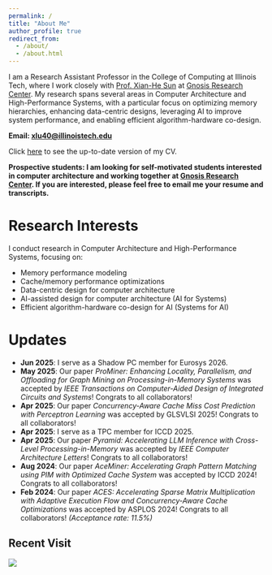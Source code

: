 ```yaml
---
permalink: /
title: "About Me"
author_profile: true
redirect_from:
  - /about/
  - /about.html
---
```


I am a Research Assistant Professor in the College of Computing at Illinois Tech, where I work closely with [Prof. Xian-He Sun](http://www.cs.iit.edu/~scs/sun/biography.html) at [Gnosis Research Center](https://grc.iit.edu/). My research spans several areas in Computer Architecture and High-Performance Systems, with a particular focus on optimizing memory hierarchies, enhancing data-centric designs, leveraging AI to improve system performance, and enabling efficient algorithm-hardware co-design.

<b>Email: xlu40@illinoistech.edu</b>

Click [here](../cv) to see the up-to-date version of my CV.

<b>Prospective students: I am looking for self-motivated students interested in computer architecture and working together at [Gnosis Research Center](https://grc.iit.edu/). If you are interested, please feel free to email me your resume and transcripts.</b>

Research Interests
======
I conduct research in Computer Architecture and High-Performance Systems, focusing on:
- Memory performance modeling
- Cache/memory performance optimizations
- Data-centric design for computer architecture
- AI-assisted design for computer architecture (AI for Systems)
- Efficient algorithm-hardware co-design for AI (Systems for AI)

Updates
======
- **Jun 2025**: I serve as a Shadow PC member for Eurosys 2026.
- **May 2025**: Our paper *ProMiner: Enhancing Locality, Parallelism, and Offloading for Graph Mining on Processing-in-Memory Systems* was accepted by *IEEE Transactions on Computer-Aided Design of Integrated Circuits and Systems*! Congrats to all collaborators!
- **Apr 2025**: Our paper *Concurrency-Aware Cache Miss Cost Prediction with Perceptron Learning* was accepted by GLSVLSI 2025! Congrats to all collaborators!
- **Apr 2025**: I serve as a TPC member for ICCD 2025.
- **Apr 2025**: Our paper *Pyramid: Accelerating LLM Inference with Cross-Level Processing-in-Memory* was accepted by *IEEE Computer Architecture Letters*! Congrats to all collaborators!
- **Aug 2024**: Our paper *AceMiner: Accelerating Graph Pattern Matching using PIM with Optimized Cache System* was accepted by ICCD 2024! Congrats to all collaborators!
- **Feb 2024**: Our paper *ACES: Accelerating Sparse Matrix Multiplication with Adaptive Execution Flow and Concurrency-Aware Cache Optimizations* was accepted by ASPLOS 2024! Congrats to all collaborators! *(Acceptance rate: 11.5%)*




## Recent Visit

<a href="https://clustrmaps.com/site/1byqg"  title="Visit tracker"><img src="//www.clustrmaps.com/map_v2.png?d=bsYxMGsaNlwJCwQ8pgkgt0Arixg1DL3me1GDZRUAgL8&cl=ffffff" /></a>
